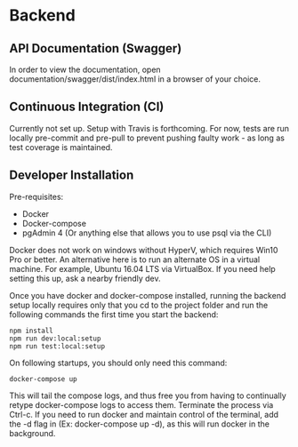 # Backend

## API Documentation (Swagger)

In order to view the documentation, open documentation/swagger/dist/index.html in a browser of your choice.

## Continuous Integration (CI)

Currently not set up. Setup with Travis is forthcoming. For now, tests are run locally pre-commit and pre-pull to prevent pushing faulty work - as long as test coverage is maintained.

## Developer Installation

Pre-requisites:
- Docker
- Docker-compose
- pgAdmin 4 (Or anything else that allows you to use psql via the CLI)

Docker does not work on windows without HyperV, which requires Win10 Pro or better. An alternative here is to run an alternate OS in a virtual machine. For example, Ubuntu 16.04 LTS via VirtualBox. If you need help setting this up, ask a nearby friendly dev.

Once you have docker and docker-compose installed, running the backend setup locally requires only that you cd to the project folder and run the following commands the first time you start the backend:

```
npm install
npm run dev:local:setup
npm run test:local:setup
```

On following startups, you should only need this command:

```
docker-compose up
```

This will tail the compose logs, and thus free you from having to continually retype docker-compose logs to access them. Terminate the process via Ctrl-c. If you need to run docker and maintain control of the terminal, add the -d flag in (Ex: docker-compose up -d), as this will run docker in the background.
